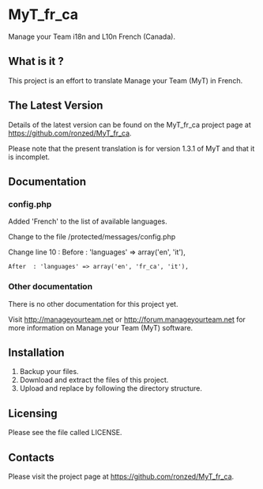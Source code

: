 # MyT_fr_ca
  Manage your Team i18n and L10n French (Canada).

## What is it ?
  This project is an effort to translate Manage your Team (MyT)
  in French.

## The Latest Version
  Details of the latest version can be found on the MyT_fr_ca
  project page at https://github.com/ronzed/MyT_fr_ca.

  Please note that the present translation is for version 1.3.1 of MyT
  and that it is incomplet.

## Documentation

### config.php
  Added 'French' to the list of available languages.

  Change to the file /protected/messages/config.php

  Change line 10 :
    Before : 'languages' => array('en', 'it'),

    After  : 'languages' => array('en', 'fr_ca', 'it'),

### Other documentation
  There is no other documentation for this project yet.

  Visit http://manageyourteam.net or http://forum.manageyourteam.net
  for more information on Manage your Team (MyT) software.

## Installation
  1. Backup your files.
  2. Download and extract the files of this project.
  3. Upload and replace by following the directory structure.

## Licensing

  Please see the file called LICENSE.

## Contacts
  Please visit the project page at https://github.com/ronzed/MyT_fr_ca.
